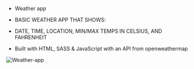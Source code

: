 - Weather app

- BASIC WEATHER APP THAT SHOWS:
- DATE, TIME, LOCATION, MIN/MAX TEMPS IN CELSIUS, AND FAHRENHEIT
- Built with HTML, SASS & JavaScript with an API from openweathermap

![Weather-app](https://user-images.githubusercontent.com/79769638/156478786-70e2d595-d065-4811-9355-c97b69847009.png)
